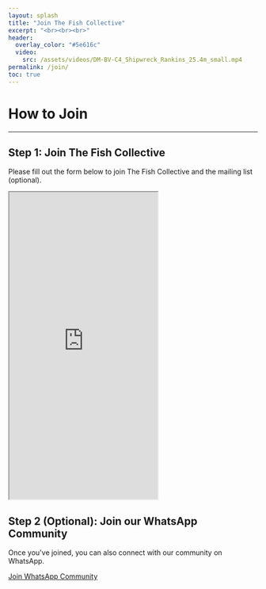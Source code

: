```yaml
---
layout: splash
title: "Join The Fish Collective"
excerpt: "<br><br><br>"
header:
  overlay_color: "#5e616c"
  video:
    src: /assets/videos/DM-BV-C4_Shipwreck_Rankins_25.4m_small.mp4
permalink: /join/
toc: true
---
```


# How to Join
---

<div class="steps-container">

  <!-- Step 1 -->
  <div class="step">
    <h2>Step 1: Join The Fish Collective</h2>
    <p>Please fill out the form below to join The Fish Collective and the mailing list (optional).</p>
    <iframe 
      src="https://docs.google.com/forms/d/e/1FAIpQLSe9clk3q976ndyIk-OLy2kC7SPAF4kMIMYeIkwx9oECNHYoaQ/viewform?embedded=true" 
      height="620" 
      marginheight="0" 
      marginwidth="0">
    </iframe>
  </div>

  <!-- Step 2 -->
  <div class="step">
    <h2>Step 2 (Optional): Join our WhatsApp Community</h2>
    <p>Once you've joined, you can also connect with our community on WhatsApp.</p>
    <a href="https://chat.whatsapp.com/Ln7EtBcFg7L41LxYwtYM1Q" 
       target="_blank" 
       rel="noopener noreferrer" 
       class="whatsapp-button">
       Join WhatsApp Community
    </a>
  </div>

</div>